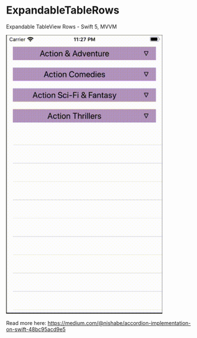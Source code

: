 # ExpandableTableRows
Expandable TableView Rows - Swift 5, MVVM

<img src="gif/NewAccoridion2.gif" width="425"/>

Read more here: https://medium.com/@nishabe/accordion-implementation-on-swift-48bc95acd9e5
